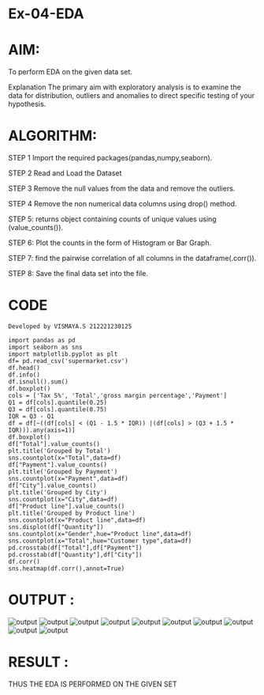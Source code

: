 # Ex-04-EDA
# AIM:
To perform EDA on the given data set.

Explanation The primary aim with exploratory analysis is to examine the data for distribution, outliers and anomalies to direct specific testing of your hypothesis.

# ALGORITHM:
STEP 1 Import the required packages(pandas,numpy,seaborn).

STEP 2 Read and Load the Dataset

STEP 3 Remove the null values from the data and remove the outliers.

STEP 4 Remove the non numerical data columns using drop() method.

STEP 5: returns object containing counts of unique values using (value_counts()).

STEP 6: Plot the counts in the form of Histogram or Bar Graph.

STEP 7: find the pairwise correlation of all columns in the dataframe(.corr()).

STEP 8: Save the final data set into the file.

# CODE
~~~
Developed by VISMAYA.S 212221230125

import pandas as pd 
import seaborn as sns
import matplotlib.pyplot as plt
df= pd.read_csv('supermarket.csv')
df.head()
df.info()
df.isnull().sum()
df.boxplot()
cols = ['Tax 5%', 'Total','gross margin percentage','Payment']
Q1 = df[cols].quantile(0.25)
Q3 = df[cols].quantile(0.75)
IQR = Q3 - Q1
df = df[~((df[cols] < (Q1 - 1.5 * IQR)) |(df[cols] > (Q3 + 1.5 * IQR))).any(axis=1)]
df.boxplot()
df["Total"].value_counts()
plt.title('Grouped by Total')
sns.countplot(x="Total",data=df)
df["Payment"].value_counts()
plt.title('Grouped by Payment')
sns.countplot(x="Payment",data=df)
df["City"].value_counts()
plt.title('Grouped by City')
sns.countplot(x="City",data=df)
df["Product line"].value_counts()
plt.title('Grouped by Product line')
sns.countplot(x="Product line",data=df)
sns.displot(df["Quantity"])
sns.countplot(x="Gender",hue="Product line",data=df)
sns.countplot(x="Total",hue="Customer type",data=df)
pd.crosstab(df["Total"],df["Payment"])
pd.crosstab(df["Quantity"],df["City"])
df.corr()
sns.heatmap(df.corr(),annot=True)
~~~

# OUTPUT :

![output](v1.png)
![output](v2.png)
![output](v3.png)
![output](v4.png)
![output](v5.png)
![output](v6.png)
![output](v7.png)
![output](v8.png)
![output](v9.png)
![output](v10.png)

# RESULT :
 THUS THE EDA IS PERFORMED ON THE GIVEN SET 
 